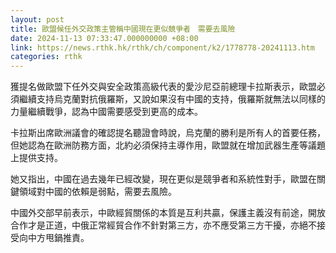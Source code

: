 ```yaml
---
layout: post
title: 歐盟候任外交政策主管稱中國現在更似競爭者　需要去風險
date: 2024-11-13 07:33:47.000000000 +08:00
link: https://news.rthk.hk/rthk/ch/component/k2/1778778-20241113.htm
categories: rthk
---
```


獲提名做歐盟下任外交與安全政策高級代表的愛沙尼亞前總理卡拉斯表示，歐盟必須繼續支持烏克蘭對抗俄羅斯，又說如果沒有中國的支持，俄羅斯就無法以同樣的力量繼續戰爭，認為中國需要感受到更高的成本。

卡拉斯出席歐洲議會的確認提名聽證會時說，烏克蘭的勝利是所有人的首要任務，但她認為在歐洲防務方面，北約必須保持主導作用，歐盟就在增加武器生產等議題上提供支持。

她又指出，中國在過去幾年已經改變，現在更似是競爭者和系統性對手，歐盟在關鍵領域對中國的依賴是弱點，需要去風險。

中國外交部早前表示，中歐經貿關係的本質是互利共贏，保護主義沒有前途，開放合作才是正道，中俄正常經貿合作不針對第三方，亦不應受第三方干擾，亦絕不接受向中方甩鍋推責。
